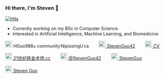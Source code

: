 ### Hi there, I'm Steven 👋
[![Hits](https://hits.seeyoufarm.com/api/count/incr/badge.svg?url=https%3A%2F%2Fgithub.com%2FStevenGuo42&count_bg=%2379C83D&title_bg=%23555555&icon=&icon_color=%23E7E7E7&title=hits&edge_flat=false)](https://hits.seeyoufarm.com)
 <!---[![HitCount](http://hits.dwyl.com/StevenGuo42/{project}.svg)](http://hits.dwyl.com/StevenGuo42/{project})--->
 <!---<img src="https://www.codewars.com/users/StevenGuo42/badges/large" alt="drawing" width="220"/>--->

- Currently working on my BSc in Computer Science.
- Interested in Artificial Intelligence, Machine Learning, and Biomedicine

<img width="22px" src="https://visualpharm.com/assets/48/Message-595b40b75ba036ed117d6701.svg" /> HGuo988<img width="12px" src="https://www.svgrepo.com/show/163146/at.svg" alt=" at "/>community<img width="2px" src="https://www.svgrepo.com/show/43345/dot.svg" alt=" dot " />NipissingU<img width="2px" src="https://www.svgrepo.com/show/43345/dot.svg" alt=" dot " />ca
&ensp;&ensp;&ensp;&ensp;[<img width="22px" src="https://cdn.jsdelivr.net/npm/simple-icons@3.6.1/icons/github.svg" /> StevenGuo42][github]
&ensp;&ensp;&ensp;&ensp;[<img width="22px" src="https://www.svgrepo.com/show/112988/cv-file-interface-symbol.svg" /> CV][CV]

[<img width="22px" src="https://www.svgrepo.com/show/4471/link.svg" /> 21世纪炼金术师.cc][website]
&ensp;&ensp;&ensp;&ensp;[<img width="22px" src="https://cdn.jsdelivr.net/npm/simple-icons@v3/icons/twitter.svg" /> @StevenGuo42][twitter]
&ensp;&ensp;&ensp;&ensp;[<img width="22px" src="https://www.svgrepo.com/show/154949/telegram.svg" /> StevenGuo][telegram]

[<img width="22px" src="https://cdn.jsdelivr.net/npm/simple-icons@3.6.1/icons/steam.svg" /> Steven Guo][steam]

 <!---
<img width="100px" src="https://StevenGuo42.GitHub.io/misc/newest_archillect_pic/redirect.html" />
--->


[twitter]: https://twitter.com/StevenGuo42
[website]: https://xn--21-sw2c014dyyke3ng5wz68a.cc/
[github]: https://github.com/StevenGuo42
[steam]: https://steamcommunity.com/id/stevenguo5033/
[CV]: https://docs.google.com/gview?url=https://github.com/StevenGuo42/StevenGuo42/raw/master/CV.pdf&embedded=true
[telegram]: https://t.me/StevenGuo
 <!---
[![My github stats](https://github-readme-stats.vercel.app/api?username=StevenGuo42)](https://github.com/anuraghazra/github-readme-stats)
--->



